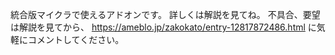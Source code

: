 統合版マイクラで使えるアドオンです。
詳しくは解説を見てね。
不具合、要望は解説を見てから、
https://ameblo.jp/zakokato/entry-12817872486.html
に気軽にコメントしてください。
